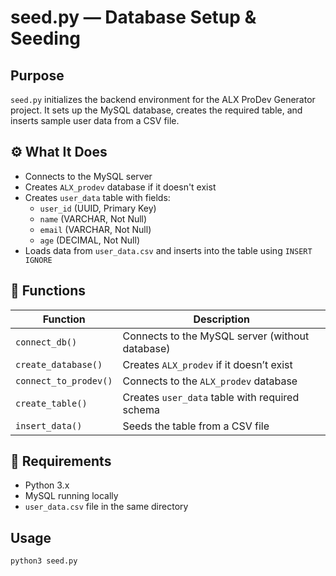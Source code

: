 # seed.py — Database Setup & Seeding

## Purpose
`seed.py` initializes the backend environment for the ALX ProDev Generator project. It sets up the MySQL database, creates the required table, and inserts sample user data from a CSV file.

## ⚙️ What It Does
- Connects to the MySQL server
- Creates `ALX_prodev` database if it doesn't exist
- Creates `user_data` table with fields:
  - `user_id` (UUID, Primary Key)
  - `name` (VARCHAR, Not Null)
  - `email` (VARCHAR, Not Null)
  - `age` (DECIMAL, Not Null)
- Loads data from `user_data.csv` and inserts into the table using `INSERT IGNORE`

## 🐍 Functions

| Function              | Description                                       |
|-----------------------|---------------------------------------------------|
| `connect_db()`        | Connects to the MySQL server (without database)   |
| `create_database()`   | Creates `ALX_prodev` if it doesn’t exist          |
| `connect_to_prodev()` | Connects to the `ALX_prodev` database             |
| `create_table()`      | Creates `user_data` table with required schema    |
| `insert_data()`       | Seeds the table from a CSV file                   |

## 📁 Requirements
- Python 3.x
- MySQL running locally
- `user_data.csv` file in the same directory

## Usage
```bash
python3 seed.py
